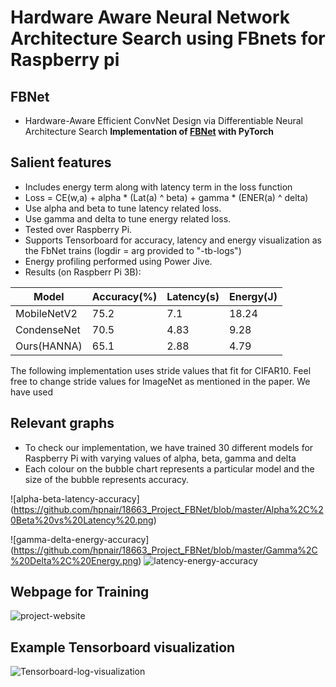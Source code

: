 # Hardware Aware Neural Network Architecture Search using FBnets for Raspberry pi

## FBNet 
- Hardware-Aware Efficient ConvNet Design via Differentiable Neural Architecture Search
**Implementation of [FBNet](https://arxiv.org/pdf/1812.03443.pdf) with PyTorch**

## Salient features
- Includes energy term along with latency term in the loss function 
- Loss = CE(w,a) + alpha * (Lat(a) ^ beta) + gamma * (ENER(a) ^ delta)
- Use alpha and beta to tune latency related loss.
- Use gamma and delta to tune energy related loss.
- Tested over Raspberry Pi.
- Supports Tensorboard for accuracy, latency and energy visualization as the FbNet trains (logdir = arg provided to "-tb-logs")
- Energy profiling performed using Power Jive.
- Results (on Raspberr Pi 3B):


| Model  | Accuracy(%) | Latency(s) | Energy(J) |
| -----------  | ------| ---------| ---------|
| MobileNetV2  | 75.2  | 7.1 | 18.24 |
| CondenseNet  | 70.5  | 4.83 | 9.28 |
| Ours(HANNA)  | 65.1 | 2.88 | 4.79 |




The following implementation uses stride values that fit for CIFAR10. Feel free to change stride values for ImageNet as mentioned in the paper. We have used 

## Relevant graphs
- To check our implementation, we have trained 30 different models for Raspberry Pi with varying values of alpha, beta, gamma and delta
- Each colour on the bubble chart represents a particular model and the size of the bubble represents accuracy.

![alpha-beta-latency-accuracy]
(https://github.com/hpnair/18663_Project_FBNet/blob/master/Alpha%2C%20Beta%20vs%20Latency%20.png)

![gamma-delta-energy-accuracy]
(https://github.com/hpnair/18663_Project_FBNet/blob/master/Gamma%2C%20Delta%2C%20Energy.png)
![latency-energy-accuracy](https://github.com/hpnair/18663_Project_FBNet/blob/master/Latency%2C%20Energy%20vs%20Accuracy%20(Model%2029).png)

## Webpage for Training
![project-website](https://github.com/hpnair/18663_Project_FBNet/blob/master/project_hanna_website.png)

## Example Tensorboard visualization
![Tensorboard-log-visualization](https://github.com/hpnair/18663_Project_FBNet/blob/master/tensorboard_output_1.png)

